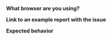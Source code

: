 **What browser are you using?**


**Link to an example report with the issue**


**Expected behavior**


